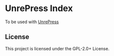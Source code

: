 # UnrePress Index

To be used with [UnrePress](https://github.com/EstebanForge/UnrePress)

## License

This project is licensed under the GPL-2.0+ License.

